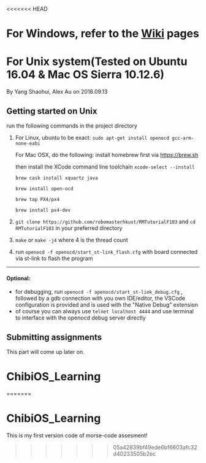 <<<<<<< HEAD
# For Windows, refer to the [Wiki](https://github.com/robomasterhkust/RMTutorialF103/wiki/1_0_Setup_ChibiStudio_Windows) pages

# For Unix system(Tested on Ubuntu 16.04 & Mac OS Sierra 10.12.6)
By Yang Shaohui, Alex Au on 2018.09.13

## Getting started on Unix
run the following commands in the project directory
1.  For Linux, ubuntu to be exact: 
    `sudo apt-get install openocd gcc-arm-none-eabi`

    For Mac OSX, do the following: install homebrew first via https://brew.sh
    
    then install the XCode command line toolchain `xcode-select --install`
    
    `brew cask install xquartz java`
    
    `brew install open-ocd`
    
    `brew tap PX4/px4`
    
    `brew install px4-dev` 
    
2. `git clone https://github.com/robomasterhkust/RMTutorialF103` and
`cd RMTutorialF103` in your preferred directory

4. `make` or `make -j4` where 4 is the thread count

5. run `openocd -f openocd/start_st-link_flash.cfg` with board connected via st-link to flash the program
---
#### Optional:
- for debugging, run `openocd -f openocd/start_st-link_debug.cfg` , followed by a gdb connection with you own IDE/editor, the VSCode configuration is provided and is used with the "Native Debug" extension
- of course you can always use `telnet localhost 4444` and use terminal to interface with the openocd debug server directly

## Submitting assignments 
This part will come up later on. 
# ChibiOS_Learning
=======
# ChibiOS_Learning
This is my first version code of morse-code assesment!
>>>>>>> 05a42839bf49ede6bf6603afc32d40233505b2ec
